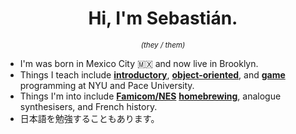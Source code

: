 <h1 align=center> Hi, I'm Sebastián.</h1>

<p align=center> <sub> <em> (they / them) </em> </sub> </p>

- I'm was born in Mexico City 🇲🇽 and now live in Brooklyn.
- Things I teach include [**introductory**](https://github.com/sebastianromerocruz/CS1114-material#lectures), [**object-oriented**](https://github.com/sebastianromerocruz/CS122-material#lectures), and [**game**](https://github.com/sebastianromerocruz/CS3113-material#lectures) programming at NYU and Pace University.
- Things I'm into include [**Famicom/NES**](https://github.com/sebastianromerocruz/CASSETTE.nes) [**homebrewing**](https://github.com/sebastianromerocruz/famicom-6502), analogue synthesisers, and French history.
- 日本語を勉強することもあります。